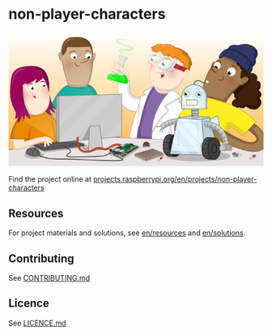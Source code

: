 # non-player-characters

![non-player-characters](banner.png)

Find the project online at [projects.raspberrypi.org/en/projects/non-player-characters](https://projects.raspberrypi.org/en/projects/non-player-characters)

## Resources
For project materials and solutions, see [en/resources](https://github.com/raspberrypilearning/non-player-characters/tree/master/en/resources) and [en/solutions](https://github.com/raspberrypilearning/non-player-characters/tree/master/en/solutions).

## Contributing
See [CONTRIBUTING.md](CONTRIBUTING.md)

## Licence
 See [LICENCE.md](LICENCE.md)